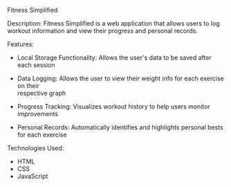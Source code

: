 Fitness Simplified

Description:
Fitness Simplified is a web application that allows users to log workout information and view their progress and personal records.

Features:
- Local Storage Functionality: Allows the user's data to be saved after each session
  
- Data Logging: Allows the user to view their weight info for each exercise on their   
  respective graph

- Progress Tracking: Visualizes workout history to help users monitor improvements
  
- Personal Records: Automatically identifies and highlights personal bests for each 
  exercise

Technologies Used:
- HTML
- CSS
- JavaScript
